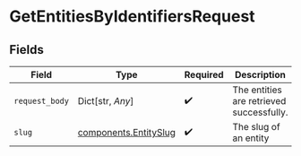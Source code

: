 # GetEntitiesByIdentifiersRequest


## Fields

| Field                                                      | Type                                                       | Required                                                   | Description                                                | Example                                                    |
| ---------------------------------------------------------- | ---------------------------------------------------------- | ---------------------------------------------------------- | ---------------------------------------------------------- | ---------------------------------------------------------- |
| `request_body`                                             | Dict[str, *Any*]                                           | :heavy_check_mark:                                         | The entities are retrieved successfully.                   |                                                            |
| `slug`                                                     | [components.EntitySlug](../../models/shared/entityslug.md) | :heavy_check_mark:                                         | The slug of an entity                                      | contact                                                    |